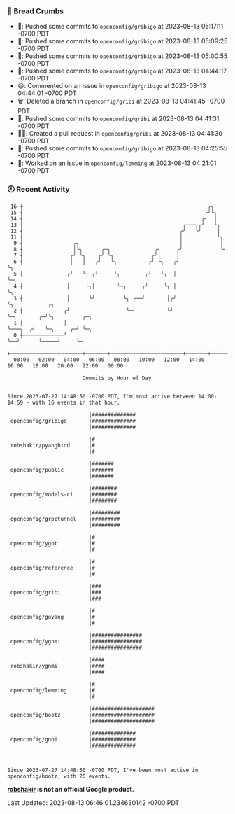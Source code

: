 ### 🍞 Bread Crumbs

 * 🚢: Pushed some commits to `openconfig/gribigo` at 2023-08-13 05:17:11 -0700 PDT
 * 🚢: Pushed some commits to `openconfig/gribigo` at 2023-08-13 05:09:25 -0700 PDT
 * 🚢: Pushed some commits to `openconfig/gribigo` at 2023-08-13 05:00:55 -0700 PDT
 * 🚢: Pushed some commits to `openconfig/gribigo` at 2023-08-13 04:44:17 -0700 PDT
 * 😃: Commented on an issue in `openconfig/gribigo` at 2023-08-13 04:44:01 -0700 PDT
 * 🗑: Deleted a branch in `openconfig/gribi` at 2023-08-13 04:41:45 -0700 PDT
 * 🚢: Pushed some commits to `openconfig/gribi` at 2023-08-13 04:41:31 -0700 PDT
 * ✍🏼: Created a pull request in `openconfig/gribi` at 2023-08-13 04:41:30 -0700 PDT
 * 🚢: Pushed some commits to `openconfig/gribigo` at 2023-08-13 04:25:55 -0700 PDT
 * 👀: Worked on an issue in `openconfig/lemming` at 2023-08-13 04:21:01 -0700 PDT

### 🕘 Recent Activity
```
 16 ┼                                                           ╭╮
 15 ┤                                                          ╭╯╰╮
 14 ┤                                                         ╭╯  │
 13 ┤                                                   ╭───╮╭╯   ╰╮
 12 ┤                                                  ╭╯   ╰╯     │
 11 ┤                                                  │           ╰╮
  9 ┤                ╭╮                                │            │
  8 ┤                │╰╮      ╭─╮              ╭╮     ╭╯            ╰╮
  7 ┤               ╭╯ ╰╮    ╭╯ ╰╮            ╭╯│     │              │
  6 ┤               │   │   ╭╯   ╰╮          ╭╯ ╰╮   ╭╯              ╰╮
  5 ┤              ╭╯   ╰╮ ╭╯     ╰╮        ╭╯   ╰╮  │                ╰─╮
  4 ┤              │     ╰╮│       ╰─╮     ╭╯     ╰╮ │                  ╰╮
  3 ┤              │      ╰╯         ╰╮ ╭──╯       │╭╯                   ╰╮           ╭╮
  2 ┤             ╭╯                  ╰─╯          ╰╯                     ╰─╮       ╭─╯╰╮         ╭─╮
  1 ┤             │                                                         ╰───╮  ╭╯   ╰─╮     ╭─╯ ╰─╮
  0 ┼─────────────╯                                                             ╰──╯      ╰─────╯     ╰─
    +───────+───────+───────+───────+───────+───────+───────+───────+───────+───────+───────+───────+────
  00:00   02:00   04:00   06:00   08:00   10:00   12:00   14:00   16:00   18:00   20:00   22:00   00:00   

						Commits by Hour of Day


Since 2023-07-27 14:48:50 -0700 PDT, I'm most active between 14:00-14:59 - with 16 events in that hour.

```



```
                          |##############
 openconfig/gribigo       |##############
                          |##############

                          |#
 robshakir/pyangbind      |#
                          |#

                          |#######
 openconfig/public        |#######
                          |#######

                          |########
 openconfig/models-ci     |########
                          |########

                          |#########
 openconfig/grpctunnel    |#########
                          |#########

                          |#
 openconfig/ygot          |#
                          |#

                          |#
 openconfig/reference     |#
                          |#

                          |###
 openconfig/gribi         |###
                          |###

                          |#
 openconfig/goyang        |#
                          |#

                          |################
 openconfig/ygnmi         |################
                          |################

                          |####
 robshakir/ygnmi          |####
                          |####

                          |#
 openconfig/lemming       |#
                          |#

                          |####################
 openconfig/bootz         |####################
                          |####################

                          |##############
 openconfig/gnoi          |##############
                          |##############



Since 2023-07-27 14:48:50 -0700 PDT, I've been most active in openconfig/bootz, with 20 events.

```
**[robshakir](mailto:robjs@google.com) is not an official Google product.**  


Last Updated: 2023-08-13 06:46:01.234630142 -0700 PDT
